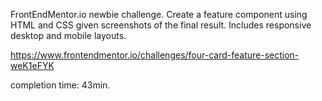 FrontEndMentor.io newbie challenge. Create a feature component using HTML and CSS given screenshots of the final result. Includes responsive desktop and mobile layouts.

https://www.frontendmentor.io/challenges/four-card-feature-section-weK1eFYK

completion time: 43min.

